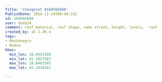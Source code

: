 ```yaml
---
Title: 'Changeset #160566600'
PublishDate: 2024-12-24T08:49:25Z
id: 160566600
user: dada24
comment: roof material, roof shape, name street, height, levels,  roof colour
created_by: iD 2.30.4
tags:
- Montenegro
- Budva
bbox:
  min_lon: 18.8454188
  min_lat: 42.2927583
  max_lon: 18.8461565
  max_lat: 42.2934262

---
```

